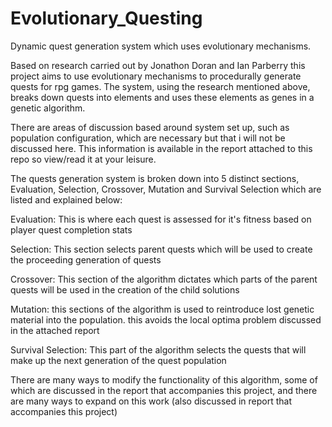 # Evolutionary_Questing

Dynamic quest generation system which uses evolutionary mechanisms.

Based on research carried out by Jonathon Doran and Ian Parberry this project aims to use evolutionary mechanisms to procedurally generate quests for rpg games.
The system, using the research mentioned above, breaks down quests into elements and uses these elements as genes in a genetic algorithm.

There are areas of discussion based around system set up, such as population configuration, which are necessary but that i will not be discussed here. This information is available
in the report attached to this repo so view/read it at your leisure. 

The quests generation system is broken down into 5 distinct sections, Evaluation, Selection, Crossover, Mutation and Survival Selection which are listed and explained below:

Evaluation:
This is where each quest is assessed for it's fitness based on player quest completion stats

Selection:
This section selects parent quests which will be used to create the proceeding generation of quests

Crossover:
This section of the algorithm dictates which parts of the parent quests will be used in the creation of the child solutions

Mutation:
this sections of the algorithm is used to reintroduce lost genetic material into the population. this avoids the local optima problem discussed in the attached report

Survival Selection:
This part of the algorithm selects the quests that will make up the next generation of the quest population

There are many ways to modify the functionality of this algorithm, some of which  are discussed in the report that accompanies this project, and there are many ways to 
expand on this work (also discussed in report that accompanies this project)	